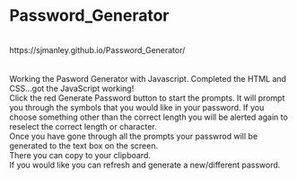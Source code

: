 # Password_Generator
<br>
https://sjmanley.github.io/Password_Generator/
<br>
<br>
<br>
Working the Pasword Generator with Javascript. Completed the HTML and CSS...got the JavaScript working!
<br>
Click the red Generate Password button to start the prompts. It will prompt you through the symbols that you would like in your password. If you choose something other than the correct length you will be alerted again to reselect the correct length or character.
<br>
Once you have gone through all the prompts your passwrod will be generated to the text box on the screen.
<br>
There you can copy to your clipboard.
<br>
If you would like you can refresh and generate a new/different password.
